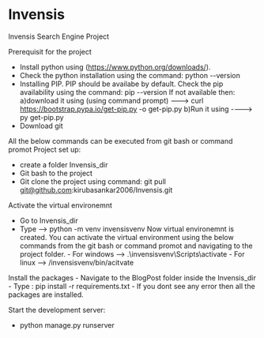 # Invensis
Invensis Search Engine Project

Prerequisit for the project 
  - Install python using (https://www.python.org/downloads/). 
  - Check the python installation using the command: python --version
  - Installing PIP. 
    PIP should be availabe by default. Check the pip availability using the command: pip --version
    If not available then:
            a)download it using (using command prompt) ---> curl https://bootstrap.pypa.io/get-pip.py -o get-pip.py
            b)Run it using ----> py get-pip.py  
  - Download git 
  
All the below commands can be executed from git bash or command promot 
Project set up:
  - create a folder Invensis_dir
  - Git bash to the project   
  - Git clone the project using command: git pull git@github.com:kirubasankar2006/Invensis.git
  
Activate the virtual environemnt
  - Go to Invensis_dir
  - Type --> python -m venv invensisvenv
    Now virtual environemnt is created. You can activate the virtual environment using the below commands from the git bash or command promot and navigating to the project folder. 
        - For windows --> .\invensisvenv\Scripts\activate
        - For linux -->  /invensisvenv/bin/acitvate

Install the packages
    - Navigate to the BlogPost folder inside the Invensis_dir
    - Type : pip install -r requirements.txt
    - If you dont see any error then all the packages are installed. 

Start the development server:
  - python manage.py runserver
    
  
  
   
 
   
   
  
